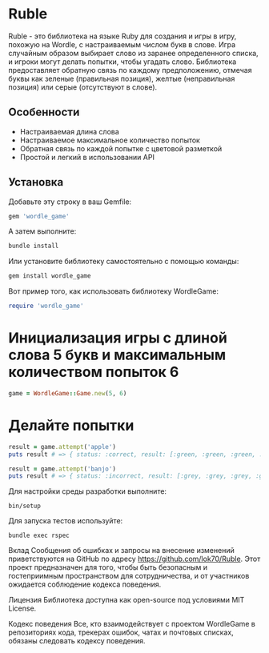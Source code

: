 # Ruble

Ruble - это библиотека на языке Ruby для создания и игры в игру, похожую на Wordle, с настраиваемым числом букв в слове. Игра случайным образом выбирает слово из заранее определенного списка, и игроки могут делать попытки, чтобы угадать слово. Библиотека предоставляет обратную связь по каждому предположению, отмечая буквы как зеленые (правильная позиция), желтые (неправильная позиция) или серые (отсутствуют в слове).

## Особенности

- Настраиваемая длина слова
- Настраиваемое максимальное количество попыток
- Обратная связь по каждой попытке с цветовой разметкой
- Простой и легкий в использовании API

## Установка

Добавьте эту строку в ваш Gemfile:

```ruby
gem 'wordle_game'
```


А затем выполните:

```ruby
bundle install
```


Или установите библиотеку самостоятельно с помощью команды:

```ruby
gem install wordle_game
```


Вот пример того, как использовать библиотеку WordleGame:

```ruby
require 'wordle_game'
```

# Инициализация игры с длиной слова 5 букв и максимальным количеством попыток 6

```ruby
game = WordleGame::Game.new(5, 6)
```

# Делайте попытки
```ruby
result = game.attempt('apple')
puts result # => { status: :correct, result: [:green, :green, :green, :green, :green], attempts_left: 5 }

result = game.attempt('banjo')
puts result # => { status: :incorrect, result: [:grey, :grey, :grey, :grey, :grey], attempts_left: 4 }
```

Для настройки среды разработки выполните:

```
bin/setup
```

Для запуска тестов используйте:

```
bundle exec rspec
```

Вклад
Сообщения об ошибках и запросы на внесение изменений приветствуются на GitHub по адресу https://github.com/lok70/Ruble. Этот проект предназначен для того, чтобы быть безопасным и гостеприимным пространством для сотрудничества, и от участников ожидается соблюдение кодекса поведения.


Лицензия
Библиотека доступна как open-source под условиями MIT License.

Кодекс поведения
Все, кто взаимодействует с проектом WordleGame в репозиториях кода, трекерах ошибок, чатах и почтовых списках, обязаны следовать кодексу поведения.

